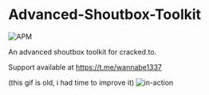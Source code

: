 # Advanced-Shoutbox-Toolkit
![APM](https://img.shields.io/apm/l/vim-mode?style=for-the-badge)

An advanced shoutbox toolkit for cracked.to.

Support available at https://t.me/wannabe1337

(this gif is old, i had time to improve it)
![in-action](images/in-action.gif)
